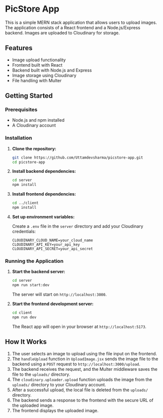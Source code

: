 # PicStore App

This is a simple MERN stack application that allows users to upload images. The application consists of a React frontend and a Node.js/Express backend. Images are uploaded to Cloudinary for storage.


## Features

-   Image upload functionality
-   Frontend built with React
-   Backend built with Node.js and Express
-   Image storage using Cloudinary
-   File handling with Multer

## Getting Started

### Prerequisites

-   Node.js and npm installed
-   A Cloudinary account

### Installation

1.  **Clone the repository:**

    ```bash
    git clone https://github.com/Uttamdevsharma/picstore-app.git
    cd picstore-app
    ```

2.  **Install backend dependencies:**

    ```bash
    cd server
    npm install
    ```

3.  **Install frontend dependencies:**

    ```bash
    cd ../client
    npm install
    ```

4.  **Set up environment variables:**

    Create a `.env` file in the `server` directory and add your Cloudinary credentials:

    ```
    CLOUDINARY_CLOUD_NAME=your_cloud_name
    CLOUDINARY_API_KEY=your_api_key
    CLOUDINARY_API_SECRET=your_api_secret
    ```

### Running the Application

1.  **Start the backend server:**

    ```bash
    cd server
    npm run start:dev
    ```

    The server will start on `http://localhost:3000`.

2.  **Start the frontend development server:**

    ```bash
    cd client
    npm run dev
    ```

    The React app will open in your browser at `http://localhost:5173`.

## How It Works

1.  The user selects an image to upload using the file input on the frontend.
2.  The `handleUpload` function in `UploadImage.jsx` sends the image file to the backend using a `POST` request to `http://localhost:3000/upload`.
3.  The backend receives the request, and the Multer middleware saves the file to the `uploads/` directory.
4.  The `cloudinary.uploader.upload` function uploads the image from the `uploads/` directory to your Cloudinary account.
5.  After a successful upload, the local file is deleted from the `uploads/` directory.
6.  The backend sends a response to the frontend with the secure URL of the uploaded image.
7.  The frontend displays the uploaded image.
